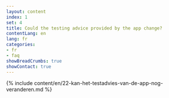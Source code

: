 ```yaml
---
layout: content
index: 1
set: 4
title: Could the testing advice provided by the app change?
contentLang: en
lang: fr
categories:
- fr
- faq
showBreadCrumbs: true
showContact: true
---
```

{% include content/en/22-kan-het-testadvies-van-de-app-nog-veranderen.md %}
